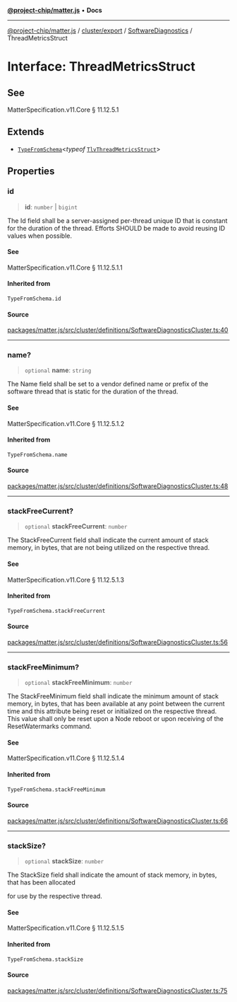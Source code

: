 [**@project-chip/matter.js**](../../../../../README.md) • **Docs**

***

[@project-chip/matter.js](../../../../../modules.md) / [cluster/export](../../../README.md) / [SoftwareDiagnostics](../README.md) / ThreadMetricsStruct

# Interface: ThreadMetricsStruct

## See

MatterSpecification.v11.Core § 11.12.5.1

## Extends

- [`TypeFromSchema`](../../../../../tlv/export/README.md#typefromschemas)\<*typeof* [`TlvThreadMetricsStruct`](../README.md#tlvthreadmetricsstruct)\>

## Properties

### id

> **id**: `number` \| `bigint`

The Id field shall be a server-assigned per-thread unique ID that is constant for the duration of the
thread. Efforts SHOULD be made to avoid reusing ID values when possible.

#### See

MatterSpecification.v11.Core § 11.12.5.1.1

#### Inherited from

`TypeFromSchema.id`

#### Source

[packages/matter.js/src/cluster/definitions/SoftwareDiagnosticsCluster.ts:40](https://github.com/project-chip/matter.js/blob/7a8cbb56b87d4ccf34bec5a9a95ab40a1711324f/packages/matter.js/src/cluster/definitions/SoftwareDiagnosticsCluster.ts#L40)

***

### name?

> `optional` **name**: `string`

The Name field shall be set to a vendor defined name or prefix of the software thread that is static for the
duration of the thread.

#### See

MatterSpecification.v11.Core § 11.12.5.1.2

#### Inherited from

`TypeFromSchema.name`

#### Source

[packages/matter.js/src/cluster/definitions/SoftwareDiagnosticsCluster.ts:48](https://github.com/project-chip/matter.js/blob/7a8cbb56b87d4ccf34bec5a9a95ab40a1711324f/packages/matter.js/src/cluster/definitions/SoftwareDiagnosticsCluster.ts#L48)

***

### stackFreeCurrent?

> `optional` **stackFreeCurrent**: `number`

The StackFreeCurrent field shall indicate the current amount of stack memory, in bytes, that are not being
utilized on the respective thread.

#### See

MatterSpecification.v11.Core § 11.12.5.1.3

#### Inherited from

`TypeFromSchema.stackFreeCurrent`

#### Source

[packages/matter.js/src/cluster/definitions/SoftwareDiagnosticsCluster.ts:56](https://github.com/project-chip/matter.js/blob/7a8cbb56b87d4ccf34bec5a9a95ab40a1711324f/packages/matter.js/src/cluster/definitions/SoftwareDiagnosticsCluster.ts#L56)

***

### stackFreeMinimum?

> `optional` **stackFreeMinimum**: `number`

The StackFreeMinimum field shall indicate the minimum amount of stack memory, in bytes, that has been
available at any point between the current time and this attribute being reset or initialized on the
respective thread. This value shall only be reset upon a Node reboot or upon receiving of the
ResetWatermarks command.

#### See

MatterSpecification.v11.Core § 11.12.5.1.4

#### Inherited from

`TypeFromSchema.stackFreeMinimum`

#### Source

[packages/matter.js/src/cluster/definitions/SoftwareDiagnosticsCluster.ts:66](https://github.com/project-chip/matter.js/blob/7a8cbb56b87d4ccf34bec5a9a95ab40a1711324f/packages/matter.js/src/cluster/definitions/SoftwareDiagnosticsCluster.ts#L66)

***

### stackSize?

> `optional` **stackSize**: `number`

The StackSize field shall indicate the amount of stack memory, in bytes, that has been allocated

for use by the respective thread.

#### See

MatterSpecification.v11.Core § 11.12.5.1.5

#### Inherited from

`TypeFromSchema.stackSize`

#### Source

[packages/matter.js/src/cluster/definitions/SoftwareDiagnosticsCluster.ts:75](https://github.com/project-chip/matter.js/blob/7a8cbb56b87d4ccf34bec5a9a95ab40a1711324f/packages/matter.js/src/cluster/definitions/SoftwareDiagnosticsCluster.ts#L75)
